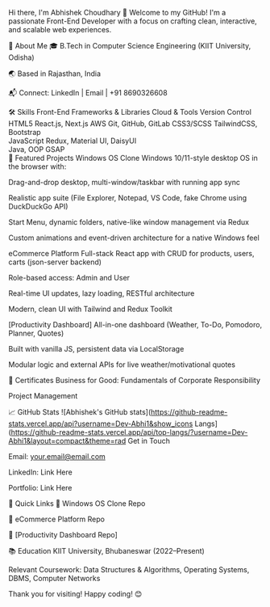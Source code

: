 Hi there, I'm Abhishek Choudhary 👋
Welcome to my GitHub! I'm a passionate Front-End Developer with a focus on crafting clean, interactive, and scalable web experiences.

🚀 About Me
🎓 B.Tech in Computer Science Engineering (KIIT University, Odisha)

🌏 Based in Rajasthan, India

📬 Connect: LinkedIn | Email | +91 8690326608

🛠️ Skills
Front-End	Frameworks & Libraries	Cloud & Tools	Version Control
HTML5	React.js, Next.js	AWS	Git, GitHub, GitLab
CSS3/SCSS	TailwindCSS, Bootstrap		
JavaScript	Redux, Material UI, DaisyUI		
Java, OOP	GSAP		
🌟 Featured Projects
Windows OS Clone
Windows 10/11-style desktop OS in the browser with:

Drag-and-drop desktop, multi-window/taskbar with running app sync

Realistic app suite (File Explorer, Notepad, VS Code, fake Chrome using DuckDuckGo API)

Start Menu, dynamic folders, native-like window management via Redux

Custom animations and event-driven architecture for a native Windows feel

eCommerce Platform
Full-stack React app with CRUD for products, users, carts (json-server backend)

Role-based access: Admin and User

Real-time UI updates, lazy loading, RESTful architecture

Modern, clean UI with Tailwind and Redux Toolkit

[Productivity Dashboard]
All-in-one dashboard (Weather, To-Do, Pomodoro, Planner, Quotes)

Built with vanilla JS, persistent data via LocalStorage

Modular logic and external APIs for live weather/motivational quotes

📜 Certificates
Business for Good: Fundamentals of Corporate Responsibility

Project Management

📈 GitHub Stats
![Abhishek's GitHub stats](https://github-readme-stats.vercel.app/api?username=Dev-Abhi1&show_icons Langs](https://github-readme-stats.vercel.app/api/top-langs/?username=Dev-Abhi1&layout=compact&theme=rad Get in Touch

Email: your.email@email.com

LinkedIn: Link Here

Portfolio: Link Here

📌 Quick Links
🔗 Windows OS Clone Repo

🔗 eCommerce Platform Repo

🔗 [Productivity Dashboard Repo]

<!-- **Dev-Abhi1/README.md** is a ✨ _special_ ✨ repository because its README will appear on your profile! -->
📚 Education
KIIT University, Bhubaneswar (2022–Present)

Relevant Coursework: Data Structures & Algorithms, Operating Systems, DBMS, Computer Networks

Thank you for visiting! Happy coding! 😊
